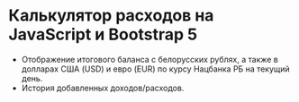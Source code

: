 # Калькулятор расходов на JavaScript и Bootstrap 5

+ Отображение итогового баланса с белорусских рублях, а также в долларах США (USD) и евро (EUR) по курсу Нацбанка РБ на текущий день.
+ История добавленных доходов/расходов.